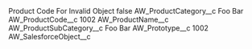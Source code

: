 <?xml version="1.0" encoding="UTF-8"?>
<CustomMetadata xmlns="http://soap.sforce.com/2006/04/metadata" xmlns:xsi="http://www.w3.org/2001/XMLSchema-instance" xmlns:xsd="http://www.w3.org/2001/XMLSchema">
    <label>Product Code For Invalid Object</label>
    <protected>false</protected>
    <values>
        <field>AW_ProductCategory__c</field>
        <value xsi:type="xsd:string">Foo Bar</value>
    </values>
    <values>
        <field>AW_ProductCode__c</field>
        <value xsi:type="xsd:string">1002</value>
    </values>
    <values>
        <field>AW_ProductName__c</field>
        <value xsi:nil="true"/>
    </values>
    <values>
        <field>AW_ProductSubCategory__c</field>
        <value xsi:type="xsd:string">Foo Bar</value>
    </values>
    <values>
        <field>AW_Prototype__c</field>
        <value xsi:type="xsd:string">1002</value>
    </values>
    <values>
        <field>AW_SalesforceObject__c</field>
        <value xsi:nil="true"/>
    </values>
</CustomMetadata>
